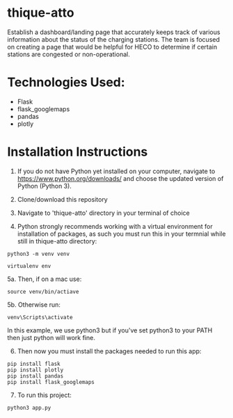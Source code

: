 # thique-atto
Establish a dashboard/landing page that accurately keeps track of various information about the status of the charging stations. The team is focused on creating a page that would be helpful for HECO to determine if certain stations are congested or non-operational.

# Technologies Used:

- Flask
- flask_googlemaps
- pandas
- plotly

# Installation Instructions

1. If you do not have Python yet installed on your computer, navigate to https://www.python.org/downloads/ and choose the updated version of Python (Python 3). 
2. Clone/download this repository
3. Navigate to 'thique-atto' directory in your terminal of choice

4. Python strongly recommends working with a virtual environment for installation of packages, as such you must run this in your termnial while still in thique-atto directory:
```
python3 -m venv venv

virtualenv env
```

5a. Then, if on a mac use:
```
source venv/bin/actiave
```

5b. Otherwise run:
```
venv\Scripts\activate 
```

In this example, we use python3 but if you've set python3 to your PATH then just python will work fine. 

6. Then now you must install the packages needed to run this app:

```
pip install flask
pip install plotly
pip install pandas
pip install flask_googlemaps
```

7. To run this project:
```
python3 app.py
```
